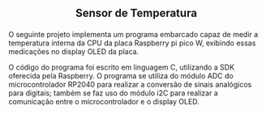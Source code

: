 
## <p align="center"> Sensor de Temperatura </p> 

O seguinte projeto implementa um programa embarcado capaz de medir a temperatura interna da CPU da placa Raspberry pi pico W, exibindo essas medicações no display OLED da placa. 

O código do programa foi escrito em linguagem C, utilizando a SDK oferecida pela Raspberry. O programa se utiliza do módulo ADC do microcontrolador RP2040 para realizar a conversão de sinais analógicos para digitais; também se faz uso do módulo i2C para realizar a comunicação entre o microcontrolador e o display OLED. 